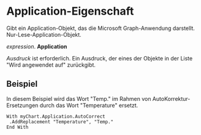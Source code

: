 
# Application-Eigenschaft

Gibt ein Application-Objekt, das die Microsoft Graph-Anwendung darstellt. Nur-Lese-Application-Objekt.

 _expression_. **Application**

 _Ausdruck_ ist erforderlich. Ein Ausdruck, der eines der Objekte in der Liste "Wird angewendet auf" zurückgibt.


## Beispiel

In diesem Beispiel wird das Wort "Temp." im Rahmen von AutoKorrektur-Ersetzungen durch das Wort "Temperature" ersetzt.


```
With myChart.Application.AutoCorrect 
 .AddReplacement "Temperature", "Temp." 
End With
```

